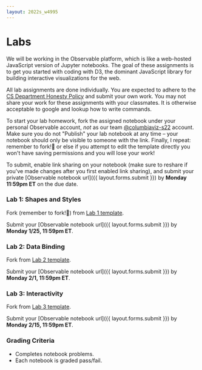 ```yaml
---
layout: 2022s_w4995
---
```


# Labs

We will be working in the Observable platform, which is like a web-hosted JavaScript version of Jupyter notebooks. The goal of these assignments is to get you started with coding with D3, the dominant JavaScript library for building interactive visualizations for the web.

All lab assignments are done individually. You are expected to adhere to the [CS Department Honesty Policy](http://www.cs.columbia.edu/education/honesty) and submit your own work. You may not share your work for these assignments with your classmates. It is otherwise acceptable to google and lookup how to write commands.

To start your lab homework, fork the assigned notebook under your personal Observable account, *not* as our team [@columbiaviz-s22](https://observablehq.com/@columbiaviz-s22) account. Make sure you do not "Publish" your lab notebook at any time – your notebook should only be visible to someone with the link. Finally, I repeat: remember to fork!🍴 or else if you attempt to edit the template directly you won't have saving permissions and you will lose your work!

To submit, enable link sharing on your notebook (make sure to reshare if you've made changes after you first enabled link sharing), and submit your private [Observable notebook url]({{ layout.forms.submit }}) by **Monday 11:59pm ET** on the due date.

### Lab 1: Shapes and Styles

Fork (remember to fork!🍴) from [Lab 1 template](https://observablehq.com/@columbiaviz-s22/lab-1-shapes-and-styles).

Submit your [Observable notebook url]({{ layout.forms.submit }}) by **Monday 1/25, 11:59pm ET**.

### Lab 2: Data Binding

Fork from [Lab 2 template](https://observablehq.com/@columbiaviz-s22/lab-2-data-binding-scales-and-axes).

Submit your [Observable notebook url]({{ layout.forms.submit }}) by **Monday 2/1, 11:59pm ET**.

### Lab 3: Interactivity

Fork from [Lab 3 template](https://observablehq.com/@columbiaviz-s22/lab-3-interactivity).

Submit your [Observable notebook url]({{ layout.forms.submit }}) by **Monday 2/15, 11:59pm ET**.

### Grading Criteria

- Completes notebook problems.
- Each notebook is graded pass/fail.
